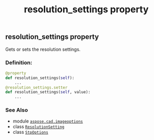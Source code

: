 ﻿---
title: resolution_settings property
second_title: Aspose.CAD for Python via .NET API References
description: 
type: docs
weight: 60
url: /python-net/aspose.cad.imageoptions/stpoptions/resolution_settings/
is_root: false
---

## resolution_settings property


Gets or sets the resolution settings.
### Definition:
```python
@property
def resolution_settings(self):
    ...
@resolution_settings.setter
def resolution_settings(self, value):
    ...
```

### See Also
* module [`aspose.cad.imageoptions`](../../)
* class [`ResolutionSetting`](/cad/python-net/aspose.cad/resolutionsetting)
* class [`StpOptions`](/cad/python-net/aspose.cad.imageoptions/stpoptions)
